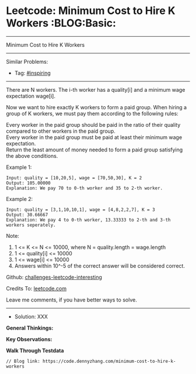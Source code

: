 # Leetcode: Minimum Cost to Hire K Workers     :BLOG:Basic:


---

Minimum Cost to Hire K Workers  

---

Similar Problems:  
-   Tag: [#inspiring](https://code.dennyzhang.com/tag/inspiring)

---

There are N workers.  The i-th worker has a quality[i] and a minimum wage expectation wage[i].  

Now we want to hire exactly K workers to form a paid group.  When hiring a group of K workers, we must pay them according to the following rules:  

Every worker in the paid group should be paid in the ratio of their quality compared to other workers in the paid group.  
Every worker in the paid group must be paid at least their minimum wage expectation.  
Return the least amount of money needed to form a paid group satisfying the above conditions.  

Example 1:  

    Input: quality = [10,20,5], wage = [70,50,30], K = 2
    Output: 105.00000
    Explanation: We pay 70 to 0-th worker and 35 to 2-th worker.

Example 2:  

    Input: quality = [3,1,10,10,1], wage = [4,8,2,2,7], K = 3
    Output: 30.66667
    Explanation: We pay 4 to 0-th worker, 13.33333 to 2-th and 3-th workers seperately.

Note:  

1.  1 <= K <= N <= 10000, where N = quality.length = wage.length
2.  1 <= quality[i] <= 10000
3.  1 <= wage[i] <= 10000
4.  Answers within 10^-5 of the correct answer will be considered correct.

Github: [challenges-leetcode-interesting](https://github.com/DennyZhang/challenges-leetcode-interesting/tree/master/minimum-cost-to-hire-k-workers)  

Credits To: [leetcode.com](https://leetcode.com/problems/minimum-cost-to-hire-k-workers/description/)  

Leave me comments, if you have better ways to solve.  

---

-   Solution: XXX

**General Thinkings:**  


**Key Observations:**  


**Walk Through Testdata**  


    // Blog link: https://code.dennyzhang.com/minimum-cost-to-hire-k-workers